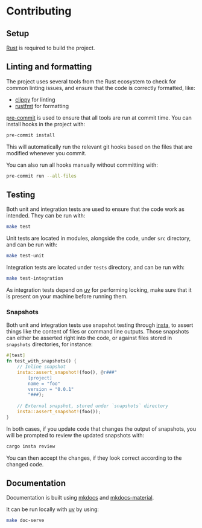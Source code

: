 # Contributing

## Setup

[Rust](https://rustup.rs/) is required to build the project.

## Linting and formatting

The project uses several tools from the Rust ecosystem to check for common linting issues, and ensure that the code is
correctly formatted, like:

- [clippy](https://doc.rust-lang.org/clippy/) for linting
- [rustfmt](https://rust-lang.github.io/rustfmt/) for formatting

[pre-commit](https://pre-commit.com/) is used to ensure that all tools are run at commit time. You can install hooks in
the project with:

```bash
pre-commit install
```

This will automatically run the relevant git hooks based on the files that are modified whenever you commit.

You can also run all hooks manually without committing with:

```bash
pre-commit run --all-files
```

## Testing

Both unit and integration tests are used to ensure that the code work as intended. They can be run with:

```bash
make test
```

Unit tests are located in modules, alongside the code, under `src` directory, and can be run with:

```bash
make test-unit
```

Integration tests are located under `tests` directory, and can be run with:

```bash
make test-integration
```

As integration tests depend on [uv](https://docs.astral.sh/uv/) for performing locking, make sure that it is present on
your machine before running them.

### Snapshots

Both unit and integration tests use snapshot testing through [insta](https://insta.rs/), to assert things like the
content of files or command line outputs. Those snapshots can either be asserted right into the code, or against files
stored in `snapshots` directories, for instance:

```rust
#[test]
fn test_with_snapshots() {
    // Inline snapshot
    insta::assert_snapshot!(foo(), @r###"
        [project]
        name = "foo"
        version = "0.0.1"
        "###);
    
    // External snapshot, stored under `snapshots` directory
    insta::assert_snapshot!(foo());
}
```

In both cases, if you update code that changes the output of snapshots, you will be prompted to review the updated
snapshots with:

```bash
cargo insta review
```

You can then accept the changes, if they look correct according to the changed code.

## Documentation

Documentation is built using [mkdocs](https://www.mkdocs.org/)
and [mkdocs-material](https://squidfunk.github.io/mkdocs-material/).

It can be run locally with [uv](https://docs.astral.sh/uv/) by using:

```bash
make doc-serve
```
